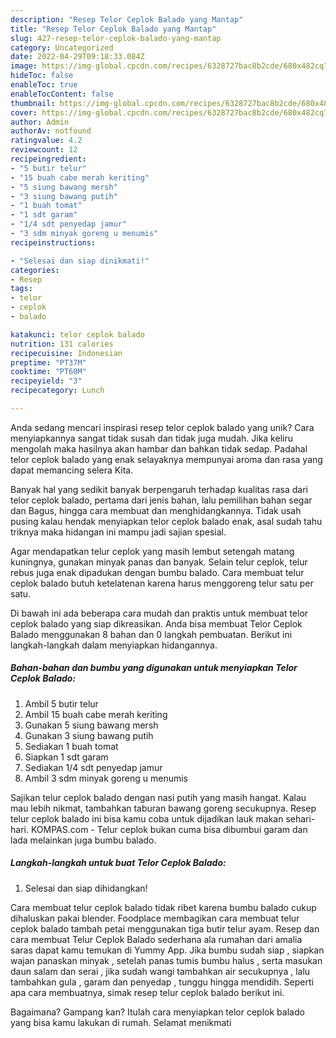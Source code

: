 ```yaml
---
description: "Resep Telor Ceplok Balado yang Mantap"
title: "Resep Telor Ceplok Balado yang Mantap"
slug: 427-resep-telor-ceplok-balado-yang-mantap
category: Uncategorized
date: 2022-04-29T09:18:33.084Z
image: https://img-global.cpcdn.com/recipes/6328727bac8b2cde/680x482cq70/telor-ceplok-balado-foto-resep-utama.jpg
hideToc: false
enableToc: true
enableTocContent: false
thumbnail: https://img-global.cpcdn.com/recipes/6328727bac8b2cde/680x482cq70/telor-ceplok-balado-foto-resep-utama.jpg
cover: https://img-global.cpcdn.com/recipes/6328727bac8b2cde/680x482cq70/telor-ceplok-balado-foto-resep-utama.jpg
author: Admin
authorAv: notfound
ratingvalue: 4.2
reviewcount: 12
recipeingredient:
- "5 butir telur"
- "15 buah cabe merah keriting"
- "5 siung bawang mersh"
- "3 siung bawang putih"
- "1 buah tomat"
- "1 sdt garam"
- "1/4 sdt penyedap jamur"
- "3 sdm minyak goreng u menumis"
recipeinstructions:

- "Selesai dan siap dinikmati!"
categories:
- Resep
tags:
- telor
- ceplok
- balado

katakunci: telor ceplok balado 
nutrition: 131 calories
recipecuisine: Indonesian
preptime: "PT37M"
cooktime: "PT60M"
recipeyield: "3"
recipecategory: Lunch

---
```





Anda sedang mencari inspirasi resep telor ceplok balado yang unik? Cara menyiapkannya sangat tidak susah dan tidak juga mudah. Jika keliru mengolah maka hasilnya akan hambar dan bahkan tidak sedap. Padahal telor ceplok balado yang enak selayaknya mempunyai aroma dan rasa yang dapat memancing selera Kita.





Banyak hal yang sedikit banyak berpengaruh terhadap kualitas rasa dari telor ceplok balado, pertama dari jenis bahan, lalu pemilihan bahan segar dan Bagus, hingga cara membuat dan menghidangkannya. Tidak usah pusing kalau hendak menyiapkan telor ceplok balado enak,      asal sudah tahu triknya maka hidangan ini mampu jadi sajian spesial.














Agar mendapatkan telur ceplok yang masih lembut setengah matang kuningnya, gunakan minyak panas dan banyak. Selain telur ceplok, telur rebus juga enak dipadukan dengan bumbu balado. Cara membuat telur ceplok balado butuh ketelatenan karena harus menggoreng telur satu per satu.






Di bawah ini ada beberapa cara mudah dan praktis untuk membuat telor ceplok balado yang siap dikreasikan. Anda bisa membuat Telor Ceplok Balado menggunakan 8 bahan dan 0 langkah pembuatan. Berikut ini langkah-langkah dalam menyiapkan hidangannya.

<!--inarticleads1-->

##### Bahan-bahan dan bumbu yang digunakan untuk menyiapkan Telor Ceplok Balado:

1. Ambil 5 butir telur
1. Ambil 15 buah cabe merah keriting
1. Gunakan 5 siung bawang mersh
1. Gunakan 3 siung bawang putih
1. Sediakan 1 buah tomat
1. Siapkan 1 sdt garam
1. Sediakan 1/4 sdt penyedap jamur
1. Ambil 3 sdm minyak goreng u menumis


Sajikan telur ceplok balado dengan nasi putih yang masih hangat. Kalau mau lebih nikmat, tambahkan taburan bawang goreng secukupnya. Resep telur ceplok balado ini bisa kamu coba untuk dijadikan lauk makan sehari-hari. KOMPAS.com - Telur ceplok bukan cuma bisa dibumbui garam dan lada melainkan juga bumbu balado. 

<!--inarticleads2-->

##### Langkah-langkah untuk buat Telor Ceplok Balado:


1. Selesai dan siap dihidangkan!

Cara membuat telur ceplok balado tidak ribet karena bumbu balado cukup dihaluskan pakai blender. Foodplace membagikan cara membuat telur ceplok balado tambah petai menggunakan tiga butir telur ayam. Resep dan cara membuat Telur Ceplok Balado sederhana ala rumahan dari amalia saras dapat kamu temukan di Yummy App. Jika bumbu sudah siap , siapkan wajan panaskan minyak , setelah panas tumis bumbu halus , serta masukan daun salam dan serai , jika sudah wangi tambahkan air secukupnya , lalu tambahkan gula , garam dan penyedap , tunggu hingga mendidih. Seperti apa cara membuatnya, simak resep telur ceplok balado berikut ini. 

Bagaimana? Gampang kan? Itulah cara menyiapkan telor ceplok balado yang bisa kamu lakukan di rumah. Selamat menikmati
